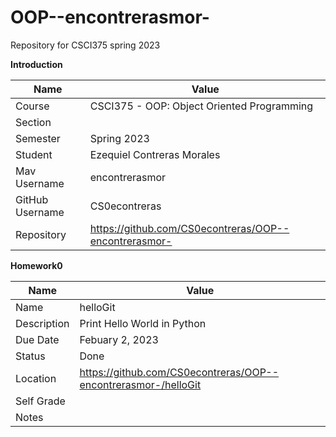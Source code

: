 # OOP--encontrerasmor-
Repository for CSCI375 spring 2023

**Introduction**

Name | Value
--- | ---
Course | CSCI375 - OOP: Object Oriented Programming
Section |
Semester | Spring 2023
Student | Ezequiel Contreras Morales
Mav Username | encontrerasmor
GitHub Username | CS0econtreras
Repository | https://github.com/CS0econtreras/OOP--encontrerasmor-

**Homework0**

Name | Value
--- | ---
Name | helloGit
Description | Print Hello World in Python
Due Date |  Febuary 2, 2023
Status  | Done
Location | https://github.com/CS0econtreras/OOP--encontrerasmor-/helloGit
Self Grade | 
Notes |